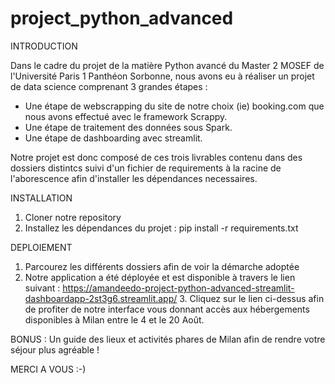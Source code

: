 # project_python_advanced

INTRODUCTION

Dans le cadre du projet de la matière Python avancé du Master 2 MOSEF de l'Université Paris 1 Panthéon Sorbonne, nous avons eu à réaliser un projet de data science comprenant 3 grandes étapes : 
- Une étape de webscrapping du site de notre choix (ie) booking.com que nous avons effectué avec le framework Scrappy.
- Une étape de traitement des données sous Spark.
- Une étape de dashboarding avec streamlit.

Notre projet est donc composé de ces trois livrables contenu dans des dossiers distintcs suivi d'un fichier de requirements à la racine de l'aborescence afin d'installer les dépendances necessaires.


INSTALLATION
1. Cloner notre repository
2. Installez les dépendances du projet : pip install -r requirements.txt


DEPLOIEMENT
1. Parcourez les différents dossiers afin de voir la démarche adoptée 
2. Notre application a été déployée et est disponible à travers le lien suivant : https://amandeedo-project-python-advanced-streamlit-dashboardapp-2st3g6.streamlit.app/ 3. Cliquez sur le lien ci-dessus afin de profiter de notre interface vous donnant accès aux hébergements disponibles à Milan entre le 4 et le 20 Août.

BONUS : Un guide des lieux et activités phares de Milan afin de rendre votre séjour plus agréable !

MERCI A VOUS :-)
